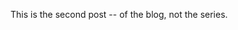 <!--
.. title: Second post
.. slug: second-post
.. date: 2024-01-04 17:18:22 UTC
.. tags:
.. category:
.. link:
.. description:
.. type: text
-->

This is the second post -- of the blog, not the series.
